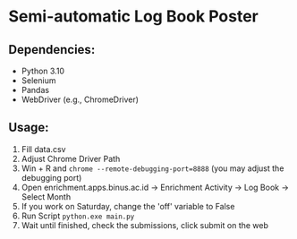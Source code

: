 # Semi-automatic Log Book Poster

## Dependencies:
- Python 3.10
- Selenium
- Pandas
- WebDriver (e.g., ChromeDriver)

## Usage:
1. Fill data.csv
2. Adjust Chrome Driver Path
3. Win + R and ```chrome --remote-debugging-port=8888``` (you may adjust the debugging port)
4. Open enrichment.apps.binus.ac.id -> Enrichment Activity -> Log Book -> Select Month
5. If you work on Saturday, change the 'off' variable to False
6. Run Script ```python.exe main.py```
7. Wait until finished, check the submissions, click submit on the web